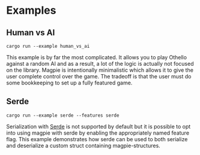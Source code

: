 # Examples

## Human vs AI

```
cargo run --example human_vs_ai
```

This example is by far the most complicated. It allows you to play Othello against a random AI and as a result, a lot of the logic is actually not focused on the library. Magpie is intentionally minimalistic which allows it to give the user complete control over the game. The tradeoff is that the user must do some bookkeeping to set up a fully featured game.

## Serde

```
cargo run --example serde --features serde
```

Serialization with [Serde](https://serde.rs/) is not supported by default but it is possible to opt into using magpie with serde by enabling the appropriately named feature flag. This example demonstrates how serde can be used to both serialize and deserialize a custom struct containing magpie-structures.
